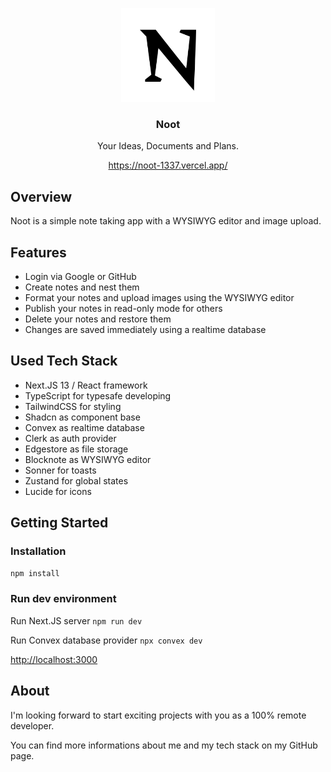 <p align="center"><img width="150" alt="image" src="./public/logo.svg"></p>
<h3 align="center">Noot</h3>
<p align="center">Your Ideas, Documents and Plans.</p>
<p align="center"><a href="https://meetin-1337.vercel.app/">https://noot-1337.vercel.app/</a></p>

## Overview

Noot is a simple note taking app with a WYSIWYG editor and image upload.

## Features

- Login via Google or GitHub
- Create notes and nest them
- Format your notes and upload images using the WYSIWYG editor
- Publish your notes in read-only mode for others
- Delete your notes and restore them
- Changes are saved immediately using a realtime database

## Used Tech Stack

- Next.JS 13 / React framework
- TypeScript for typesafe developing
- TailwindCSS for styling
- Shadcn as component base
- Convex as realtime database
- Clerk as auth provider
- Edgestore as file storage
- Blocknote as WYSIWYG editor
- Sonner for toasts
- Zustand for global states
- Lucide for icons

## Getting Started

### Installation

`npm install`

### Run dev environment
Run Next.JS server
`npm run dev`

Run Convex database provider
`npx convex dev`

<a href="http://localhost:3000">http://localhost:3000</a>

## About

I'm looking forward to start exciting projects with you as a 100% remote developer.

You can find more informations about me and my tech stack on my GitHub page.
